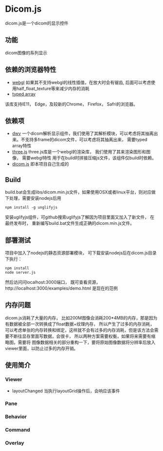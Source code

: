 # Dicom.js
dicom.js是一个dicom的显示控件
## 功能
dicom图像的系列显示
## 依赖的浏览器特性
* [webgl](https://en.wikipedia.org/wiki/WebGL)
如果其不支持webgl的线性插值，在放大时会有锯齿, 后面可以考虑使用half_float_texture等来减少内存的消耗
* [typed array](https://developer.mozilla.org/en/docs/Web/JavaScript/Typed_arrays)

该库支持IE11， Edge，及较新的Chrome， Firefox， Safri的浏览器。

## 依赖项
* [dwv](https://github.com/ivmartel/dwv) 一个dicom解析显示组件，我们使用了其解析模块，可以考虑将其抽离出来。不支持多frame的dicom文件，可以考虑将其抽离出来， 需要typed array特性
* [three.js](https://github.com/mrdoob/three.js)
three.js库是一个webgl的渲染库， 我们使用了其来渲染图形和图像， 需要webgl特性
用于在build时拼接压缩js文件，该组件仅build时依赖。
* [dicom.js](https://coding.net/u/matazure/p/dicom.js)
即本项目自己生成的

## Build
build.bat会生成libs/dicom.min.js文件，如果使用OSX或者linux平台，则对应做下处理，需要安装nodejs后用
```
npm install -g unglifyjs
```
安装uglifyjs组件，可github搜索uglifyjs了解因为项目里面又加入了新文件， 在最终发布时， 重新编写build.bat文件生成正确的dicom.min.js文件。

## 部署测试
项目中加入了nodejs的静态资源部署模块， 可下载安装nodejs后在dicom.js目录下执行：
```
npm install
node server.js
```
然后访问问localhost:3000端口， 既可查看资源， http://localhost:3000/examples/demo.html 是现在的范例

## 内存问题
dicom.js消耗了大量的内存， 比如200M图像会消耗200*4MB的内存，那是因为有数据被全部一次转换成了float数据+纹理内存， 所以产生了过多的内存消耗， 可以考虑单张的内存转换和绑定，这样就不会有过多的内存消耗，但是该方法会需要不断往显存里面写数据，会很卡， 所以两种方案需要权衡，如果将来需要有缩略图，需要将 图像数据相关的部分重构一下，要将原始图像数据将分辨率后放入viewer里面，以防止过多的内存开销。

## 使用简介

### Viewer

* layoutChanged 当执行layoutGrid操作后，会响应该事件

### Pane

### Behavior

### Command

### Overlay
